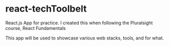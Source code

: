 react-techToolbelt
==================


React.js App for practice. I created this when following the Pluralsight course, React Fundamentals

This app will be used to showcase various web stacks, tools, and for what.
    
